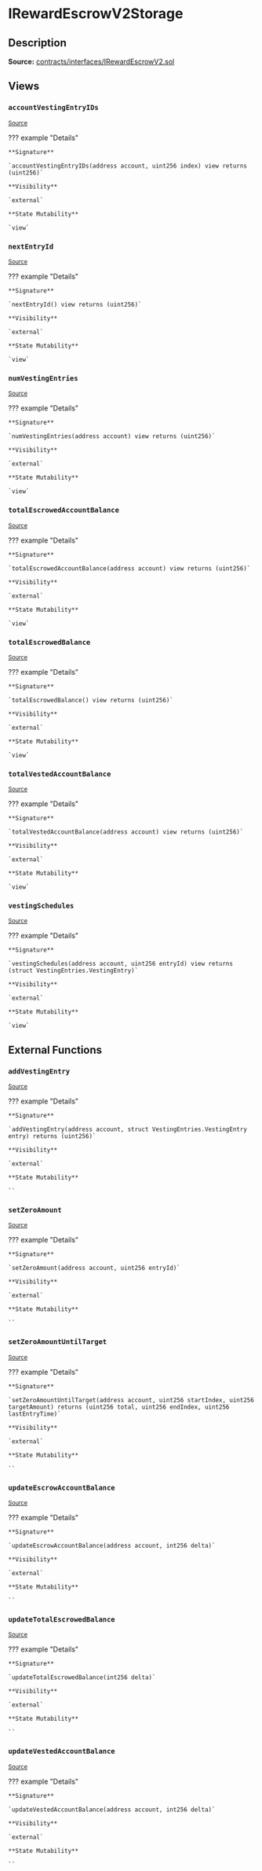 # IRewardEscrowV2Storage

## Description

**Source:** [contracts/interfaces/IRewardEscrowV2.sol](https://github.com/Synthetixio/synthetix/tree/v2.84.2-alpha/contracts/interfaces/IRewardEscrowV2.sol)

## Views

### `accountVestingEntryIDs`

<sub>[Source](https://github.com/Synthetixio/synthetix/tree/v2.84.2-alpha/contracts/interfaces/IRewardEscrowV2.sol#L20)</sub>

??? example "Details"

    **Signature**

    `accountVestingEntryIDs(address account, uint256 index) view returns (uint256)`

    **Visibility**

    `external`

    **State Mutability**

    `view`

### `nextEntryId`

<sub>[Source](https://github.com/Synthetixio/synthetix/tree/v2.84.2-alpha/contracts/interfaces/IRewardEscrowV2.sol#L16)</sub>

??? example "Details"

    **Signature**

    `nextEntryId() view returns (uint256)`

    **Visibility**

    `external`

    **State Mutability**

    `view`

### `numVestingEntries`

<sub>[Source](https://github.com/Synthetixio/synthetix/tree/v2.84.2-alpha/contracts/interfaces/IRewardEscrowV2.sol#L8)</sub>

??? example "Details"

    **Signature**

    `numVestingEntries(address account) view returns (uint256)`

    **Visibility**

    `external`

    **State Mutability**

    `view`

### `totalEscrowedAccountBalance`

<sub>[Source](https://github.com/Synthetixio/synthetix/tree/v2.84.2-alpha/contracts/interfaces/IRewardEscrowV2.sol#L10)</sub>

??? example "Details"

    **Signature**

    `totalEscrowedAccountBalance(address account) view returns (uint256)`

    **Visibility**

    `external`

    **State Mutability**

    `view`

### `totalEscrowedBalance`

<sub>[Source](https://github.com/Synthetixio/synthetix/tree/v2.84.2-alpha/contracts/interfaces/IRewardEscrowV2.sol#L14)</sub>

??? example "Details"

    **Signature**

    `totalEscrowedBalance() view returns (uint256)`

    **Visibility**

    `external`

    **State Mutability**

    `view`

### `totalVestedAccountBalance`

<sub>[Source](https://github.com/Synthetixio/synthetix/tree/v2.84.2-alpha/contracts/interfaces/IRewardEscrowV2.sol#L12)</sub>

??? example "Details"

    **Signature**

    `totalVestedAccountBalance(address account) view returns (uint256)`

    **Visibility**

    `external`

    **State Mutability**

    `view`

### `vestingSchedules`

<sub>[Source](https://github.com/Synthetixio/synthetix/tree/v2.84.2-alpha/contracts/interfaces/IRewardEscrowV2.sol#L18)</sub>

??? example "Details"

    **Signature**

    `vestingSchedules(address account, uint256 entryId) view returns (struct VestingEntries.VestingEntry)`

    **Visibility**

    `external`

    **State Mutability**

    `view`

## External Functions

### `addVestingEntry`

<sub>[Source](https://github.com/Synthetixio/synthetix/tree/v2.84.2-alpha/contracts/interfaces/IRewardEscrowV2.sol#L43)</sub>

??? example "Details"

    **Signature**

    `addVestingEntry(address account, struct VestingEntries.VestingEntry entry) returns (uint256)`

    **Visibility**

    `external`

    **State Mutability**

    ``

### `setZeroAmount`

<sub>[Source](https://github.com/Synthetixio/synthetix/tree/v2.84.2-alpha/contracts/interfaces/IRewardEscrowV2.sol#L23)</sub>

??? example "Details"

    **Signature**

    `setZeroAmount(address account, uint256 entryId)`

    **Visibility**

    `external`

    **State Mutability**

    ``

### `setZeroAmountUntilTarget`

<sub>[Source](https://github.com/Synthetixio/synthetix/tree/v2.84.2-alpha/contracts/interfaces/IRewardEscrowV2.sol#L25)</sub>

??? example "Details"

    **Signature**

    `setZeroAmountUntilTarget(address account, uint256 startIndex, uint256 targetAmount) returns (uint256 total, uint256 endIndex, uint256 lastEntryTime)`

    **Visibility**

    `external`

    **State Mutability**

    ``

### `updateEscrowAccountBalance`

<sub>[Source](https://github.com/Synthetixio/synthetix/tree/v2.84.2-alpha/contracts/interfaces/IRewardEscrowV2.sol#L37)</sub>

??? example "Details"

    **Signature**

    `updateEscrowAccountBalance(address account, int256 delta)`

    **Visibility**

    `external`

    **State Mutability**

    ``

### `updateTotalEscrowedBalance`

<sub>[Source](https://github.com/Synthetixio/synthetix/tree/v2.84.2-alpha/contracts/interfaces/IRewardEscrowV2.sol#L41)</sub>

??? example "Details"

    **Signature**

    `updateTotalEscrowedBalance(int256 delta)`

    **Visibility**

    `external`

    **State Mutability**

    ``

### `updateVestedAccountBalance`

<sub>[Source](https://github.com/Synthetixio/synthetix/tree/v2.84.2-alpha/contracts/interfaces/IRewardEscrowV2.sol#L39)</sub>

??? example "Details"

    **Signature**

    `updateVestedAccountBalance(address account, int256 delta)`

    **Visibility**

    `external`

    **State Mutability**

    ``
